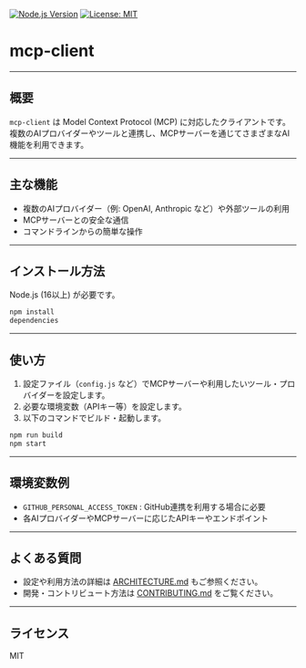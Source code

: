[![Node.js Version](https://img.shields.io/badge/node-%3E%3D16.0.0-brightgreen)](https://nodejs.org/)
[![License: MIT](https://img.shields.io/badge/License-MIT-yellow.svg)](https://opensource.org/licenses/MIT)

# mcp-client

---

## 概要

`mcp-client` は Model Context Protocol (MCP) に対応したクライアントです。複数のAIプロバイダーやツールと連携し、MCPサーバーを通じてさまざまなAI機能を利用できます。

---

## 主な機能

- 複数のAIプロバイダー（例: OpenAI, Anthropic など）や外部ツールの利用
- MCPサーバーとの安全な通信
- コマンドラインからの簡単な操作

---

## インストール方法

Node.js (16以上) が必要です。

```sh
npm install
dependencies
```

---

## 使い方

1. 設定ファイル（`config.js` など）でMCPサーバーや利用したいツール・プロバイダーを設定します。
2. 必要な環境変数（APIキー等）を設定します。
3. 以下のコマンドでビルド・起動します。

```sh
npm run build
npm start
```

---

## 環境変数例

- `GITHUB_PERSONAL_ACCESS_TOKEN` : GitHub連携を利用する場合に必要
- 各AIプロバイダーやMCPサーバーに応じたAPIキーやエンドポイント

---

## よくある質問

- 設定や利用方法の詳細は [ARCHITECTURE.md](./ARCHITECTURE.md) もご参照ください。
- 開発・コントリビュート方法は [CONTRIBUTING.md](./CONTRIBUTING.md) をご覧ください。

---

## ライセンス

MIT
